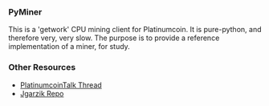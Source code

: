### PyMiner ###

This is a 'getwork' CPU mining client for Platinumcoin. It is pure-python, and therefore very, very slow.  The purpose is to provide a reference implementation of a miner, for study.

### Other Resources ###

- [PlatinumcoinTalk Thread](https://platinumcointalk.org/index.php?topic=3546.0)
- [Jgarzik Repo](https://github.com/jgarzik/pyminer)